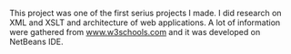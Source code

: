 This project was one of the first serius projects I made. I did research on XML and XSLT and architecture of web applications. A lot of information were gathered from www.w3schools.com and it was developed on NetBeans IDE. 
